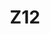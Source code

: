 ---
basin: 'No'
cudn: true
floor: Ground
grade: 6
images:
- /assets/images/rooms/noc/z12_1.jpg
- /assets/images/rooms/noc/z12_2.jpg
- /assets/images/rooms/noc/z12_3.jpg
- /assets/images/rooms/noc/z12_4.jpg
living_room: 'No'
location: North Court
name: Z12
network: Wired and Wireless
title: Z12
---
